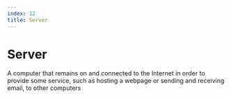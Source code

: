 ```yaml
---
index: 12
title: Server
---
```

# Server

A computer that remains on and connected to the Internet in order to provide some service, such as hosting a webpage or sending and receiving email, to other computers